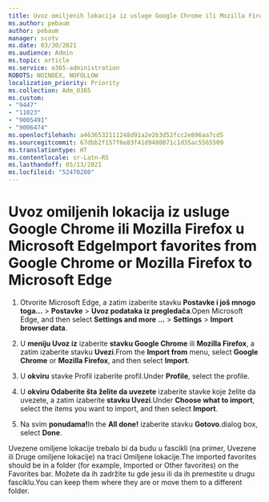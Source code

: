 ```yaml
---
title: Uvoz omiljenih lokacija iz usluge Google Chrome ili Mozilla Firefox u Microsoft Edge
ms.author: pebaum
author: pebaum
manager: scotv
ms.date: 03/30/2021
ms.audience: Admin
ms.topic: article
ms.service: o365-administration
ROBOTS: NOINDEX, NOFOLLOW
localization_priority: Priority
ms.collection: Adm_O365
ms.custom:
- "9447"
- "11023"
- "9005491"
- "9006474"
ms.openlocfilehash: a4636532111248d91a2e2b3d52fcc2e896aa7cd5
ms.sourcegitcommit: 67dbb2f157f6e83f41d9480071c1d35ac5565509
ms.translationtype: HT
ms.contentlocale: sr-Latn-RS
ms.lasthandoff: 05/13/2021
ms.locfileid: "52470280"
---
```

# <a name="import-favorites-from-google-chrome-or-mozilla-firefox-to-microsoft-edge"></a><span data-ttu-id="55107-102">Uvoz omiljenih lokacija iz usluge Google Chrome ili Mozilla Firefox u Microsoft Edge</span><span class="sxs-lookup"><span data-stu-id="55107-102">Import favorites from Google Chrome or Mozilla Firefox to Microsoft Edge</span></span>

1. <span data-ttu-id="55107-103">Otvorite Microsoft Edge, a zatim izaberite stavku **Postavke i još mnogo toga...**  >  **Postavke**  >  **Uvoz podataka iz pregledača**.</span><span class="sxs-lookup"><span data-stu-id="55107-103">Open Microsoft Edge, and then select **Settings and more ...** > **Settings** > **Import browser data**.</span></span>

1. <span data-ttu-id="55107-104">U **meniju Uvoz iz** izaberite **stavku Google Chrome** ili **Mozilla Firefox**, a zatim izaberite stavku **Uvezi**.</span><span class="sxs-lookup"><span data-stu-id="55107-104">From the **Import from** menu, select **Google Chrome** or **Mozilla Firefox**, and then select **Import**.</span></span>

1. <span data-ttu-id="55107-105">U **okviru** stavke Profil izaberite profil.</span><span class="sxs-lookup"><span data-stu-id="55107-105">Under **Profile**, select the profile.</span></span>

1. <span data-ttu-id="55107-106">U **okviru Odaberite šta želite da uvezete** izaberite stavke koje želite da uvezete, a zatim izaberite **stavku Uvezi**.</span><span class="sxs-lookup"><span data-stu-id="55107-106">Under **Choose what to import**, select the items you want to import, and then select **Import**.</span></span>

1. <span data-ttu-id="55107-107">Na svim **ponudama!**</span><span class="sxs-lookup"><span data-stu-id="55107-107">In the **All done!**</span></span> <span data-ttu-id="55107-108">izaberite stavku **Gotovo**.</span><span class="sxs-lookup"><span data-stu-id="55107-108">dialog box, select **Done**.</span></span>

<span data-ttu-id="55107-109">Uvezene omiljene lokacije trebalo bi da budu u fascikli (na primer, Uvezene ili Druge omiljene lokacije) na traci Omiljene lokacije.</span><span class="sxs-lookup"><span data-stu-id="55107-109">The imported favorites should be in a folder (for example, Imported or Other favorites) on the Favorites bar.</span></span> <span data-ttu-id="55107-110">Možete da ih zadržite tu gde jesu ili da ih premestite u drugu fasciklu.</span><span class="sxs-lookup"><span data-stu-id="55107-110">You can keep them where they are or move them to a different folder.</span></span>
